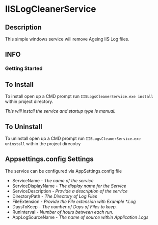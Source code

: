 # IISLogCleanerService
 
## Description

This simple windows service will remove Ageing IIS Log files. 

## INFO 

### Getting Started

## To Install 
To install open up a CMD prompt run `IISLogsCleanerService.exe install` within project directory. 

_This will install the service and startup type is manual._

## To Uninstall
To uninstall open up a CMD prompt run `IISLogsCleanerService.exe uninstall` within the project direcotry

## Appsettings.config Settings

The service can be configured via AppSettings.config file 

* ServiceName - _The name of the service_
* ServiceDisplayName - _The display name for the Service_
* ServiceDescription - _Provide a description of the service_
* DirectoryPath - _The Directory of Log Files_
* FileExtension - _Provide the File extension with Example *.Log_
* DaysToKeep - _The number of Days of Files to keep._
* RunInterval - _Number of hours between each run._ 
* AppLogSourceName - _The name of source within Application Logs_

